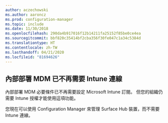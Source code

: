 ```yaml
---
author: aczechowski
ms.author: aaroncz
ms.prod: configuration-manager
ms.topic: include
ms.date: 11/30/2018
ms.openlocfilehash: 290da4b917016f12b14211fa25152f85be0ce4ea
ms.sourcegitcommit: bbf820c35414bf2cba356f30fe047c1a34c5384d
ms.translationtype: HT
ms.contentlocale: zh-TW
ms.lasthandoff: 04/21/2020
ms.locfileid: "81694626"
---
```

## <a name="an-intune-connection-is-no-longer-required-for-on-premises-mdm"></a><a name="bkmk_opmdm"></a> 內部部署 MDM 已不再需要 Intune 連線
<!--1359124-->
內部部署 MDM 必要條件已不再需要設定 Microsoft Intune 訂閱。 但您的組織仍需要 Intune 授權才能使用這項功能。 

您現在可以使用 Configuration Manager 來管理 Surface Hub 裝置，而不需要 Intune 連線。 


